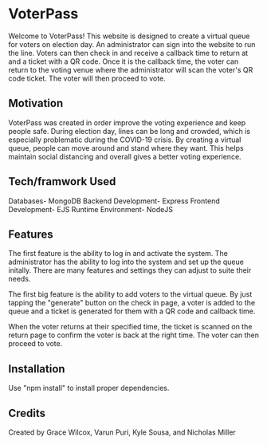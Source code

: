 # VoterPass
Welcome to VoterPass! This website is designed to create a virtual queue for voters on election day. An administrator can sign into the website to run the line. Voters can then check in and receive a callback time to return at and a ticket with a QR code. Once it is the callback time, the voter can return to the voting venue where the administrator will scan the voter's QR code ticket. The voter will then proceed to vote.

## Motivation
VoterPass was created in order improve the voting experience and keep people safe. During election day, lines can be long and crowded, which is especially problematic during the COVID-19 crisis. By creating a virtual queue, people can move around and stand where they want. This helps maintain social distancing and overall gives a better voting experience.

## Tech/framwork Used
Databases- MongoDB
Backend Development- Express
Frontend Development- EJS
Runtime Environment- NodeJS

## Features
The first feature is the ability to log in and activate the system. The administrator has the ability to log into the system and set up the queue initally. There are many features and settings they can adjust to suite their needs.

The first big feature is the ability to add voters to the virtual queue. By just tapping the "generate" button on the check in page, a voter is added to the queue and a ticket is generated for them with a QR code and callback time.

When the voter returns at their specified time, the ticket is scanned on the return page to confirm the voter is back at the right time. The voter can then proceed to vote.

## Installation
Use "npm install" to install proper dependencies. 

## Credits
Created by Grace Wilcox, Varun Puri, Kyle Sousa, and Nicholas Miller